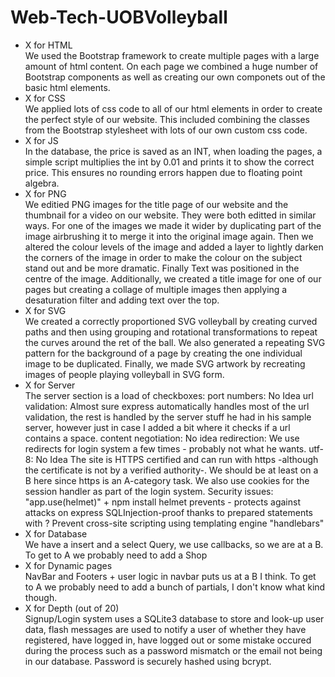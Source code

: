 # Web-Tech-UOBVolleyball

<ul>
<li>X for HTML</li>
We used the Bootstrap framework to create multiple pages with a large amount of html content. On each page we combined a huge number of Bootstrap components as well as creating our own componets out of the basic html elements.
<li>X for CSS</li>
We applied lots of css code to all of our html elements in order to create the perfect style of our website. This included combining the classes from the Bootstrap stylesheet with lots of our own custom css code.
<li>X for JS</li>
In the database, the price is saved as an INT, when loading the pages, a simple script multiplies the 
int by 0.01 and prints it to show the correct price.
This ensures no rounding errors happen due to floating point algebra.
<li>X for PNG</li>
We editied PNG images for the title page of our website and the thumbnail for a video on our website. They were both editted in similar ways. For one of the images we made it wider by duplicating part of the image airbrushing it to merge it into the original image again. Then we altered the colour levels of the image and added a layer to lightly darken the corners of the image in order to make the colour on the subject stand out and be more dramatic. Finally Text was positioned in the centre of the image.
Additionally, we created a title image for one of our pages but creating a collage of multiple images then applying a desaturation filter and adding text over the top.
<li>X for SVG</li>
We created a correctly proportioned SVG volleyball by creating curved paths and then using grouping and rotational transformations to repeat the curves around the ret of the ball. We also generated a repeating SVG pattern for the background of a page by creating the one individual image to be duplicated. Finally, we made SVG artwork by recreating images of people playing volleyball in SVG form.
<li>X for Server</li>
The server section is a load of checkboxes:
port numbers: No Idea
url validation: Almost sure express automatically handles most of the url validation, 
the rest is handled by the server stuff he had in his sample server, however just in case I added
a bit where it checks if a url contains a space.
content negotiation: No idea
redirection: We use redirects for login system a few times - probably not what he wants.
utf-8: No Idea
The site is HTTPS certified and can run with https -although the certificate is not by a verified authority-.
We should be at least on a B here since https is an A-category task.
We also use cookies for the session handler as part of the login system.
Security issues: 
	"app.use(helmet)" + npm install helmet prevents - protects against attacks on express
	SQLInjection-proof thanks to prepared statements with ?
	Prevent cross-site scripting using templating engine "handlebars"
<li>X for Database</li>
We have a insert and a select Query, we use callbacks, so we are at a B.
To get to A we probably need to add a Shop
<li>X for Dynamic pages</li>
NavBar and Footers + user logic in navbar puts us at a B I think.
To get to A we probably need to add a bunch of partials, I don't know what kind though.
<li>X for Depth (out of 20)</li>
Signup/Login system uses a SQLite3 database to store and look-up user data, flash messages are used to notify
a user of whether they have registered, have logged in, have logged out or some mistake occured during the process
such as a password mismatch or the email not being in our database. Password is securely hashed using bcrypt.
</ul>
